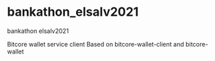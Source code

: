 # bankathon_elsalv2021
bankathon elsalv2021

Bitcore wallet service client
Based on bitcore-wallet-client and bitcore-wallet
